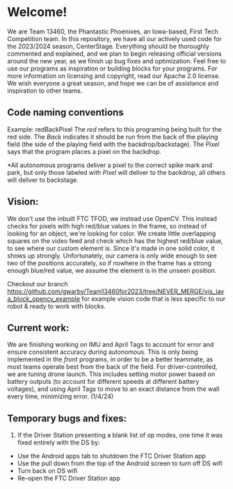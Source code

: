 # Welcome! 
We are Team 13460, the Phantastic Phoenixes, an Iowa-based, First Tech Competition team. In this repository, we have all our actively used code for the 2023/2024 season, CenterStage.
Everything should be thoroughly commented and explained, and we plan to begin releasing official versions around the new year, as we finish up bug fixes and optimization. 
Feel free to use our programs as inspiration or building blocks for your programs. For more information on licensing and copyright, read our Apache 2.0 license.
We wish everyone a great season, and hope we can be of assistance and inspiration to other teams.

## Code naming conventions
Example: redBackPixel
The _red_ refers to this programing being built for the red side. The _Back_ indicates it should be run from the back of the playing field (the side of the playing field with the backdrop/backstage). The _Pixel_ says that the program places a pixel on the backdrop.

*All autonomous programs deliver a pixel to the correct spike mark and park, but only those labeled with _Pixel_ will deliver to the backdrop, all others will deliver to backstage.

## Vision:
We don't use the inbuilt FTC TFOD, we instead use OpenCV. This instead checks for pixels with high red/blue values in the frame, so instead of looking for an object, we're looking for color. We create little overlapping squares on the video feed and check which has the highest red/blue value, to see where our custom element is. Since it's made in one solid color, it shows up strongly. Unfortunately, our camera is only wide enough to see two of the positions accurately, so if nowhere in the frame has a strong enough blue/red value, we assume the element is in the unseen position.

Checkout our branch https://github.com/gwarby/Team13460for2023/tree/NEVER_MERGE/vis_java_block_opencv_example for example vision code that is less specific to our robot & ready to work with blocks.

## Current work:
We are finishing working on IMU and April Tags to account for error and ensure consistent accuracy during autonomous. This is only being implemented in the _front_ programs, in order to be a better teammate, as most teams operate best from the back of the field. For driver-controlled, we are tuning drone launch. This includes setting motor power based on battery outputs (to account for different speeds at different battery voltages), and using April Tags to move to an exact distance from the wall every time, minimizing error. (1/4/24)

## Temporary bugs and fixes:
1. If the Driver Station presenting a blank list of op modes, one time it was fixed entirely with the DS by:
- Use the Android apps tab to shutdown the FTC Driver Station app
- Use the pull down from the top of the Android screen to turn off DS wifi
- Turn back on DS wifi
- Re-open the FTC Driver Station app
